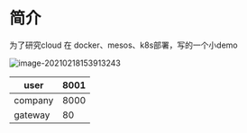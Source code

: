 # 简介

为了研究cloud 在 docker、mesos、k8s部署，写的一个小demo 

![image-20210218153913243](https://gitee.com/haloujava/pics/raw/master/img/image-20210218153913243.png)



| user    | 8001 |
| ------- | ---- |
| company | 8000 |
| gateway | 80   |





